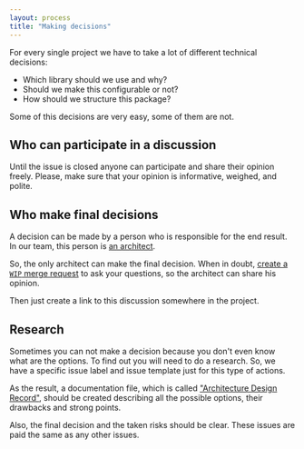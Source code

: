 ```yaml
---
layout: process
title: "Making decisions"
---
```


For every single project we have to take a lot of different technical decisions:

- Which library should we use and why?
- Should we make this configurable or not?
- How should we structure this package?

Some of this decisions are very easy, some of them are not.


## Who can participate in a discussion

Until the issue is closed anyone can participate and share their opinion freely.
Please, make sure that your opinion is informative, weighed, and polite.


## Who make final decisions

A decision can be made by a person who is responsible for the end result.
In our team, this person is [an architect](/meta/rsdp/roles-and-responsibilities#full-list-of-possible-actions).

So, the only architect can make the final decision.
When in doubt, [create a `WIP` merge request](/meta/rsdp/creating-merge-requests#merge-request-heading) to ask your questions, so the architect can share his opinion.

Then just create a link to this discussion somewhere in the project.


## Research

Sometimes you can not make a decision because you don't even know what are the options.
To find out you will need to do a research.
So, we have a specific issue label and issue template just for this type of actions.

As the result, a documentation file,
which is called ["Architecture Design Record"](https://github.com/joelparkerhenderson/architecture_decision_record),
should be created describing all the possible options,
their drawbacks and strong points.

Also, the final decision and the taken risks should be clear.
These issues are paid the same as any other issues.
